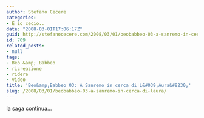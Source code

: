 ```yaml
---
author: Stefano Cecere
categories:
- E io cecio..
date: "2008-03-01T17:06:17Z"
guid: http://stefanocecere.com/2008/03/01/beobabbeo-03-a-sanremo-in-cerca-di-laura/
id: 709
related_posts:
- null
tags:
- Beo &amp; Babbeo
- ricreazione
- ridere
- video
title: 'Beo&amp;Babbeo 03: A Sanremo in cerca di L&#039;Aura&#8230;'
slug: /2008/03/01/beobabbeo-03-a-sanremo-in-cerca-di-laura/
---
```


la saga continua&#8230;